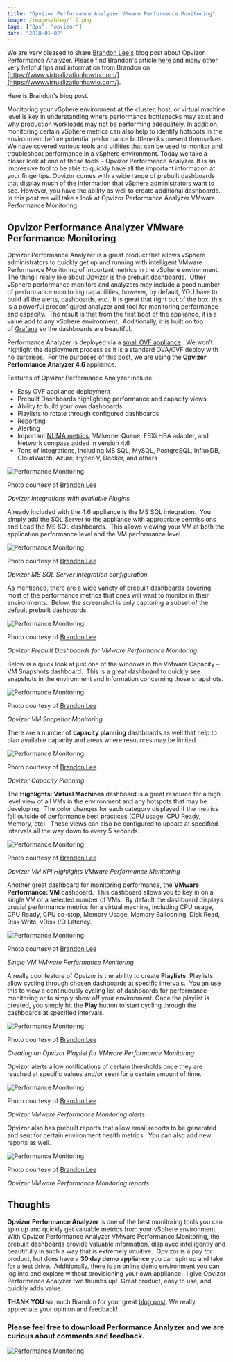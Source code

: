 ```yaml
---
title: "Opvizor Performance Analyzer VMware Performance Monitoring"
image: /images/blog/1-2.png
tags: ["Ops", "opvizor"]
date: "2018-01-02"
---
```


We are very pleased to share [Brandon Lee's](http://twitter.com/vspinmaster) blog post about Opvizor Performance Analyzer. Please find Brandon's article [here](https://www.virtualizationhowto.com/2017/12/opvizor-performance-analyzer-vmware-performance-monitoring/) and many other very helpful tips and information from Brandon on [https://www.virtualizationhowto.com/](https://www.virtualizationhowto.com/).

Here is Brandon's blog post.

Monitoring your vSphere environment at the cluster, host, or virtual machine level is key in understanding where performance bottlenecks may exist and why production workloads may not be performing adequately. In addition, monitoring certain vSphere metrics can also help to identify hotspots in the environment before potential performance bottlenecks present themselves. We have covered various tools and utilities that can be used to monitor and troubleshoot performance in a vSphere environment. Today we take a closer look at one of those tools – Opvizor Performance Analyzer. It is an impressive tool to be able to quickly have all the important information at your fingertips. Opvizor comes with a wide range of prebuilt dashboards that display much of the information that vSphere administrators want to see. However, you have the ability as well to create additional dashboards. In this post we will take a look at Opvizor Performance Analyzer VMware Performance Monitoring.

## Opvizor Performance Analyzer VMware Performance Monitoring

Opvizor Performance Analyzer is a great product that allows vSphere administrators to quickly get up and running with intelligent VMware Performance Monitoring of important metrics in the vSphere environment. The thing I really like about Opvizor is the prebuilt dashboards.  Other vSphere performance monitors and analyzers may include a good number of performance monitoring capabilities, however, by default, YOU have to build all the alerts, dashboards, etc.  It is great that right out of the box, this is a powerful preconfigured analyzer and tool for monitoring performance and capacity.  The result is that from the first boot of the appliance, it is a value add to any vSphere environment.  Additionally, it is built on top of [Grafana](https://grafana.com/) so the dashboards are beautiful.

Performance Analyzer is deployed via a [small OVF appliance](https://www.virtualizationhowto.com/2017/09/reinstall-vmware-tools-vmware-vcsa-appliance/).  We won’t highlight the deployment process as it is a standard OVA/OVF deploy with no surprises.  For the purposes of this post, we are using the **Opvizor Performance Analyzer 4.6** appliance.

Features of Opvizor Performance Analyzer include:

- Easy OVF appliance deployment
- Prebuilt Dashboards highlighting performance and capacity views
- Ability to build your own dashboards
- Playlists to rotate through configured dashboards
- Reporting
- Alerting
- Important [NUMA metrics](https://www.virtualizationhowto.com/2017/11/create-high-performance-vmware-vms-checklist/), VMkernel Queue, ESXi HBA adapter, and Network compass added in version 4.6
- Tons of integrations, including MS SQL, MySQL, PostgreSQL, InfluxDB, CloudWatch, Azure, Hyper-V, Docker, and others

![Performance Monitoring](/images/blog/1-2.png)

Photo courtesy of [Brandon Lee](https://www.virtualizationhowto.com/2017/12/opvizor-performance-analyzer-vmware-performance-monitoring/)

_Opvizor Integrations with available Plugins_

Already included with the 4.6 appliance is the MS SQL integration.  You simply add the SQL Server to the appliance with appropriate permissions and Load the MS SQL dashboards.  This allows viewing your VM at both the application performance level and the VM performance level.

![Performance Monitoring](/images/blog/2-3.png)

Photo courtesy of [Brandon Lee](https://www.virtualizationhowto.com/2017/12/opvizor-performance-analyzer-vmware-performance-monitoring/)

_Opvizor MS SQL Server integration configuration_

As mentioned, there are a wide variety of prebuilt dashboards covering most of the performance metrics that ones will want to monitor in their environments.  Below, the screenshot is only capturing a subset of the default prebuilt dashboards.

![Performance Monitoring](/images/blog/3-3.png)

Photo courtesy of [Brandon Lee](https://www.virtualizationhowto.com/2017/12/opvizor-performance-analyzer-vmware-performance-monitoring/)

_Opvizor Prebuilt Dashboards for VMware Performance Monitoring_

Below is a quick look at just one of the windows in the VMware Capacity – VM Snapshots dashboard.  This is a great dashboard to quickly see snapshots in the environment and information concerning those snapshots.

![Performance Monitoring](/images/blog/4-2.png)

Photo courtesy of [Brandon Lee](https://www.virtualizationhowto.com/2017/12/opvizor-performance-analyzer-vmware-performance-monitoring/)

_Opvizor VM Snapshot Monitoring_

There are a number of **capacity planning** dashboards as well that help to plan available capacity and areas where resources may be limited.

![Performance Monitoring](/images/blog/5-2.png)

Photo courtesy of [Brandon Lee](https://www.virtualizationhowto.com/2017/12/opvizor-performance-analyzer-vmware-performance-monitoring/)

_Opvizor Capacity Planning_

The **Highlights: Virtual Machines** dashboard is a great resource for a high level view of all VMs in the environment and any hotspots that may be developing.  The color changes for each category displayed if the metrics fall outside of performance best practices (CPU usage, CPU Ready, Memory, etc).  These views can also be configured to update at specified intervals all the way down to every 5 seconds.

![Performance Monitoring](/images/blog/6-1.png)

Photo courtesy of [Brandon Lee](https://www.virtualizationhowto.com/2017/12/opvizor-performance-analyzer-vmware-performance-monitoring/)

_Opvizor VM KPI Highlights VMware Performance Monitoring_

Another great dashboard for monitoring performance, the **VMware Performance: VM** dashboard.  This dashboard allows you to key in on a single VM or a selected number of VMs.  By default the dashboard displays crucial performance metrics for a virtual machine, including CPU usage, CPU Ready, CPU co-stop, Memory Usage, Memory Ballooning, Disk Read, Disk Write, vDisk I/O Latency.

![Performance Monitoring](/images/blog/7-1.png)

Photo courtesy of [Brandon Lee](https://www.virtualizationhowto.com/2017/12/opvizor-performance-analyzer-vmware-performance-monitoring/)

_Single VM VMware Performance Monitoring_

A really cool feature of Opvizor is the ability to create **Playlists**. Playlists allow cycling through chosen dashboards at specific intervals.  You an use this to view a continuously cycling list of dashboards for performance monitoring or to simply show off your environment. Once the playlist is created, you simply hit the **Play** button to start cycling through the dashboards at specified intervals.

![Performance Monitoring](/images/blog/8-1.png)

Photo courtesy of [Brandon Lee](https://www.virtualizationhowto.com/2017/12/opvizor-performance-analyzer-vmware-performance-monitoring/)

_Creating an Opvizor Playlist for VMware Performance Monitoring_

Opvizor alerts allow notifications of certain thresholds once they are reached at specific values and/or seen for a certain amount of time.

![Performance Monitoring](/images/blog/9-1.png)

Photo courtesy of [Brandon Lee](https://www.virtualizationhowto.com/2017/12/opvizor-performance-analyzer-vmware-performance-monitoring/)

_Opvizor VMware Performance Monitoring alerts_

Opvizor also has prebuilt reports that allow email reports to be generated and sent for certain environment health metrics.  You can also add new reports as well.

![Performance Monitoring](/images/blog/10-1.png)

Photo courtesy of [Brandon Lee](https://www.virtualizationhowto.com/2017/12/opvizor-performance-analyzer-vmware-performance-monitoring/)

_Opvizor VMware Performance Monitoring reports_

## Thoughts

**Opvizor Performance Analyzer** is one of the best monitoring tools you can spin up and quickly get valuable metrics from your vSphere environment.  With Opvizor Performance Analyzer VMware Performance Monitoring, the prebuilt dashboards provide valuable information, displayed intelligently and beautifully in such a way that is extremely intuitive.  Opvizor is a pay for product, but does have a **30 day demo appliance**[](http://try.opvizor.com/opvizor-perfanalyzer-product-page/) you can spin up and take for a test drive.  Additionally, there is an online demo environment you can log into and explore without provisioning your own appliance.  I give Opvizor Performance Analyzer two thumbs up!  Great product, easy to use, and quickly adds value.

**THANK YOU** so much Brandon for your great [blog post](https://www.virtualizationhowto.com/2017/12/opvizor-performance-analyzer-vmware-performance-monitoring/). We really appreciate your opinion and feedback!

### Please feel free to download Performance Analyzer and we are curious about comments and feedback.

[![Performance Monitoring](/images/blog/button_download-performance-analyzer-6-360x41-2.png)](http://try.opvizor.com/opvizor-perfanalyzer-product-page/)
